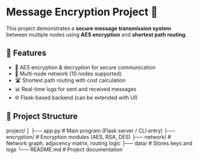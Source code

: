 # Message Encryption Project 🔐

This project demonstrates a **secure message transmission system** between multiple nodes using **AES encryption** and **shortest path routing**.  

## 🚀 Features
- 🔑 AES encryption & decryption for secure communication  
- 📡 Multi-node network (10 nodes supported)  
- 🛣 Shortest path routing with cost calculation  
- 📊 Real-time logs for sent and received messages  
- 🌐 Flask-based backend (can be extended with UI)  

## 📂 Project Structure
project/
│
├── app.py # Main program (Flask server / CLI entry)
├── encryption/ # Encryption modules (AES, RSA, DES)
├── network/ # Network graph, adjacency matrix, routing logic
├── data/ # Stores keys and logs
└── README.md # Project documentation
